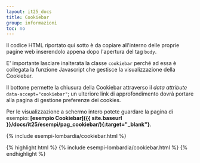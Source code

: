 ```yaml
---
layout: it25_docs
title: Cookiebar
group: informazioni
toc: no
---
```

<!-- Style override for Documentation purposes -->
<style>
  .bd-example .cookiebar {
    display: block;
    position: static;
    transform: none;
  }
</style>

Il codice HTML riportato qui sotto è da copiare all'interno delle proprie pagine web inserendolo appena dopo l'apertura del tag `body`.

E' importante lasciare inalterata la classe `cookiebar` perché ad essa è collegata la funzione Javascript che gestisce la visualizzazione della Cookiebar.

Il bottone permette la chiusura della Cookiebar attraverso il _data attribute_ `data-accept="cookiebar"`; un ulteriore link di approfondimento dovrà portare alla pagina di gestione preferenze dei cookies.

Per le visualizzazione a schermo intero potete guardare la pagina di esempio: **[esempio Cookiebar]({{ site.baseurl }}/docs/it25/esempi/pag_cookiebar/){:target="_blank"}**.


<div class="bd-example">
  {% include esempi-lombardia/cookiebar.html %}
</div>

{% highlight html %}
{% include esempi-lombardia/cookiebar.html %}
{% endhighlight %}
